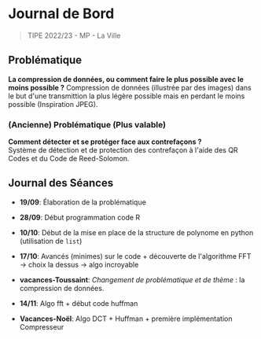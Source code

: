# Journal de Bord

> TIPE 2022/23 - MP - La Ville


## Problématique

**La compression de données, ou comment faire le plus possible avec le moins possible ?**
Compression de données (illustrée par des images) dans le but d'une transmittion la plus légère possible mais en perdant le moins possible (Inspiration JPEG).

### (Ancienne) Problématique (Plus valable)

**Comment détecter et se protéger face aux contrefaçons ?** \
Système de détection et de protection des contrefaçon à l'aide des QR Codes et du Code de Reed-Solomon.

## Journal des Séances

- **19/09**: Élaboration de la problématique

- **28/09**: Début programmation code R

- **10/10**: Début de la mise en place de la structure de polynome en python (utilisation de `list`)

- **17/10**: Avancés (minimes) sur le code + découverte de l'algorithme FFT -> choix la dessus -> algo incroyable

- **vacances-Toussaint**:  *Changement de problématique et de thème* : la compression de données.

- **14/11**: Algo fft + début code huffman

- **Vacances-Noël**: Algo DCT + Huffman + première implémentation Compresseur